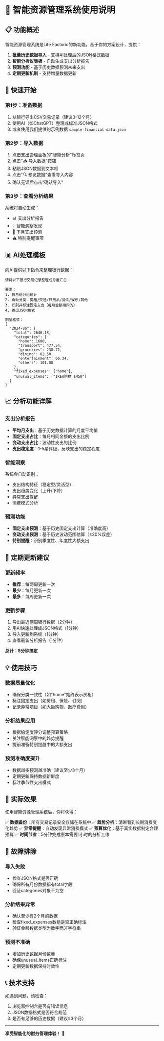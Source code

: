 # 🧠 智能资源管理系统使用说明

## 📋 功能概述

智能资源管理系统是Life Factorio的新功能，基于你的方案设计，提供：

1. **批量历史数据导入** - 支持AI处理后的JSON格式数据
2. **智能分析仪表板** - 自动生成支出分析报告
3. **预测功能** - 基于历史数据预测未来支出
4. **定期更新机制** - 支持增量数据更新

## 🚀 快速开始

### 第1步：准备数据
1. 从银行导出CSV交易记录（建议3-12个月）
2. 使用AI（如ChatGPT）整理成标准JSON格式
3. 或者使用我们提供的示例数据 `sample-financial-data.json`

### 第2步：导入数据
1. 点击支出管理面板的"智能分析"标签页
2. 点击"📥 导入数据"按钮
3. 粘贴JSON数据到文本框
4. 点击"🔍 预览数据"查看导入内容
5. 确认无误后点击"确认导入"

### 第3步：查看分析结果
系统将自动生成：
- 📊 支出分析报告
- 💡 智能洞察发现
- 🔮 下月支出预测
- ⚠️ 特别提醒事项

## 📊 AI处理模板

向AI提供以下指令来整理银行数据：

```
请将以下银行交易记录整理成月度汇总：

要求：
1. 按月份分组统计
2. 自动分类：房租/交通/日用品/餐饮/娱乐/其他
3. 识别并标注固定支出（每月金额相同的）
4. 输出JSON格式

期望格式：
{
  "2024-06": {
    "total": 2646.18,
    "categories": {
      "home": 1680,
      "transport": 477.54,
      "groceries": 238.72,
      "dining": 82.50,
      "entertainment": 66.34,
      "others": 101.08
    },
    "fixed_expenses": ["home"],
    "unusual_items": ["IKEA购物 $450"]
  }
}
```

## 📈 分析功能详解

### 支出分析报告
- **平均月支出**：基于历史数据计算的月度平均值
- **固定支出占比**：每月相同金额的支出比例
- **变动支出占比**：波动性支出的比例
- **支出稳定度**：1-5星评级，反映支出的稳定程度

### 智能洞察
系统会自动识别：
- 支出结构特征（稳定型/灵活型）
- 支出趋势变化（上升/下降）
- 异常支出提醒
- 消费模式分析

### 预测功能
- **固定支出预测**：基于历史固定支出计算（准确度高）
- **变动支出预测**：基于历史波动范围估算（±20%误差）
- **特别提醒**：识别季度性、年度性大额支出

## 🔄 定期更新建议

### 更新频率
- **推荐**：每两周更新一次
- **最少**：每月更新一次
- **最多**：每周更新一次

### 更新步骤
1. 导出最近两周银行数据（2分钟）
2. 用AI快速处理成JSON格式（1分钟）
3. 导入更新到系统（1分钟）
4. 查看最新分析报告（1分钟）

**总计：5分钟搞定**

## 💡 使用技巧

### 数据质量优化
- 确保分类一致性（如"home"始终表示房租）
- 标注固定支出（如房租、保险、订阅）
- 记录异常项目（如大额购物、医疗费用）

### 分析结果应用
- 根据稳定度评分调整预算策略
- 关注智能洞察中的趋势提醒
- 提前准备特别提醒中的大额支出

### 预测准确度提升
- 数据越多预测越准确（建议至少3个月）
- 定期更新保持数据新鲜度
- 标注季节性支出模式

## 🎯 实际效果

使用智能资源管理系统后，你将获得：

✅ **数据备份**：所有交易记录安全存储在系统中
✅ **趋势分析**：清晰看到长期消费变化趋势
✅ **异常提醒**：自动发现异常消费模式
✅ **预算优化**：基于真实数据制定合理预算
✅ **时间节省**：5分钟完成原本需要1小时的分析工作

## 🔧 故障排除

### 导入失败
- 检查JSON格式是否正确
- 确保所有月份数据都有total字段
- 验证categories对象不为空

### 分析结果异常
- 确认至少有2个月的数据
- 检查fixed_expenses数组是否正确标注
- 验证金额数据类型为数字而非字符串

### 预测不准确
- 增加历史数据月份数量
- 确保unusual_items正确标注
- 定期更新数据保持时效性

## 📞 技术支持

如遇到问题，请检查：
1. 浏览器控制台是否有错误信息
2. JSON数据格式是否符合规范
3. 是否有足够的历史数据（建议≥3个月）

---

**享受智能化的财务管理体验！** 🎉 